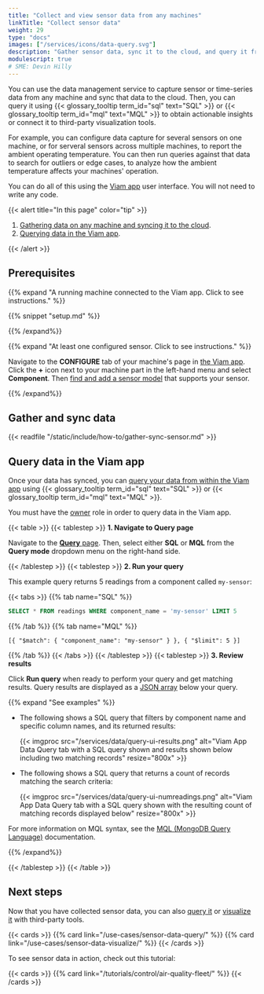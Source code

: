 ```yaml
---
title: "Collect and view sensor data from any machines"
linkTitle: "Collect sensor data"
weight: 29
type: "docs"
images: ["/services/icons/data-query.svg"]
description: "Gather sensor data, sync it to the cloud, and query it from the Viam app."
modulescript: true
# SME: Devin Hilly
---
```


You can use the data management service to capture sensor or time-series data from any machine and sync that data to the cloud.
Then, you can query it using {{< glossary_tooltip term_id="sql" text="SQL" >}} or {{< glossary_tooltip term_id="mql" text="MQL" >}} to obtain actionable insights or connect it to third-party visualization tools.

For example, you can configure data capture for several sensors on one machine, or for serveral sensors across multiple machines, to report the ambient operating temperature.
You can then run queries against that data to search for outliers or edge cases, to analyze how the ambient temperature affects your machines' operation.

You can do all of this using the [Viam app](https://app.viam.com/) user interface. You will not need to write any code.

{{< alert title="In this page" color="tip" >}}

1. [Gathering data on any machine and syncing it to the cloud](#gather-and-sync-data).
1. [Querying data in the Viam app](#query-data-in-the-viam-app).

{{< /alert >}}

## Prerequisites

{{% expand "A running machine connected to the Viam app. Click to see instructions." %}}

{{% snippet "setup.md" %}}

{{% /expand%}}

{{% expand "At least one configured sensor. Click to see instructions." %}}

Navigate to the **CONFIGURE** tab of your machine's page in [the Viam app](https://app.viam.com).
Click the **+** icon next to your machine part in the left-hand menu and select **Component**.
Then [find and add a sensor model](/components/sensor/) that supports your sensor.

{{% /expand%}}

## Gather and sync data

{{< readfile "/static/include/how-to/gather-sync-sensor.md" >}}

## Query data in the Viam app

Once your data has synced, you can [query your data from within the Viam app](/use-cases/collect-sensor-data/#query-data-in-the-viam-app) using {{< glossary_tooltip term_id="sql" text="SQL" >}} or {{< glossary_tooltip term_id="mql" text="MQL" >}}.

You must have the [owner](/cloud/rbac/) role in order to query data in the Viam app.

{{< table >}}
{{< tablestep >}}
**1. Navigate to Query page**

Navigate to the [**Query** page](https://app.viam.com/data/query).
Then, select either **SQL** or **MQL** from the **Query mode** dropdown menu on the right-hand side.

{{< /tablestep >}}
{{< tablestep >}}
**2. Run your query**

This example query returns 5 readings from a component called `my-sensor`:

{{< tabs >}}
{{% tab name="SQL" %}}

```sql
SELECT * FROM readings WHERE component_name = 'my-sensor' LIMIT 5
```

{{% /tab %}}
{{% tab name="MQL" %}}

```mql
[{ "$match": { "component_name": "my-sensor" } }, { "$limit": 5 }]
```

{{% /tab %}}
{{< /tabs >}}
{{< /tablestep >}}
{{< tablestep >}}
**3. Review results**

Click **Run query** when ready to perform your query and get matching results.
Query results are displayed as a [JSON array](https://json-schema.org/understanding-json-schema/reference/array) below your query.

{{% expand "See examples" %}}

- The following shows a SQL query that filters by component name and specific column names, and its returned results:

  {{< imgproc src="/services/data/query-ui-results.png" alt="Viam App Data Query tab with a SQL query shown and results shown below including two matching records" resize="800x" >}}

- The following shows a SQL query that returns a count of records matching the search criteria:

  {{< imgproc src="/services/data/query-ui-numreadings.png" alt="Viam App Data Query tab with a SQL query shown with the resulting count of matching records displayed below" resize="800x" >}}

For more information on MQL syntax, see the [MQL (MongoDB Query Language)](https://www.mongodb.com/docs/manual/tutorial/query-documents/) documentation.

{{% /expand%}}

{{< /tablestep >}}
{{< /table >}}

## Next steps

Now that you have collected sensor data, you can also [query it](/use-cases/sensor-data-query/) or [visualize it](/use-cases/sensor-data-visualize/) with third-party tools.

{{< cards >}}
{{% card link="/use-cases/sensor-data-query/" %}}
{{% card link="/use-cases/sensor-data-visualize/" %}}
{{< /cards >}}

To see sensor data in action, check out this tutorial:

{{< cards >}}
{{% card link="/tutorials/control/air-quality-fleet/" %}}
{{< /cards >}}
